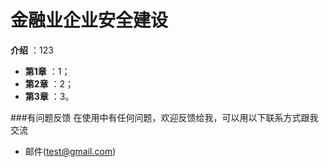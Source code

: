 # 金融业企业安全建设


**介绍**  ：123
 
- **第1章** ：1；
- **第2章** ：2；
- **第3章** ：3。

###有问题反馈
在使用中有任何问题，欢迎反馈给我，可以用以下联系方式跟我交流
* 邮件(test@gmail.com)

